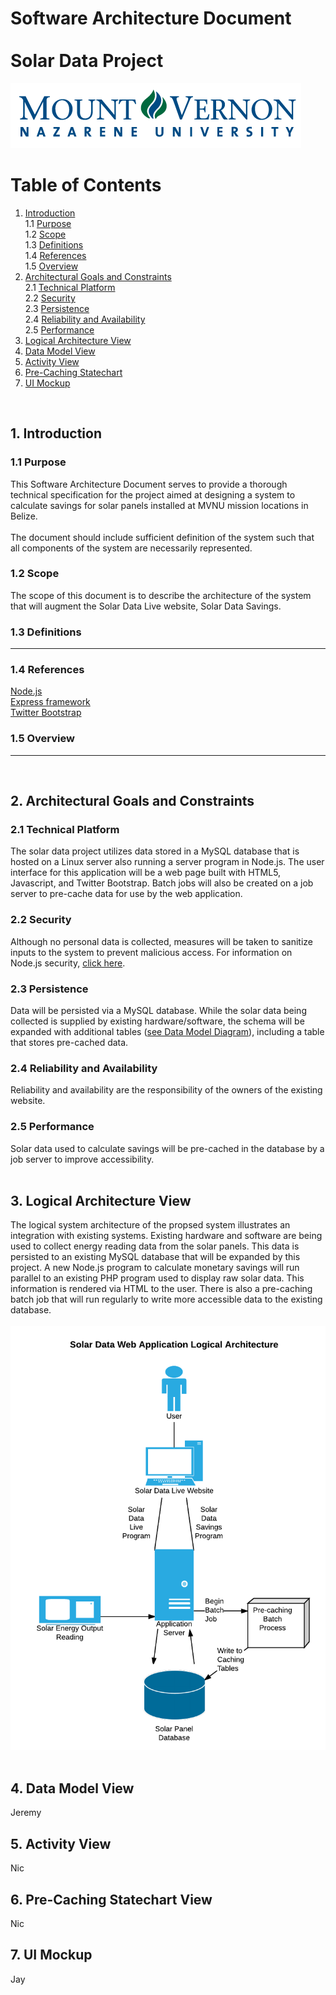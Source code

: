 # Software Architecture Document <br/><br/> Solar Data Project   
![Alt](./images/MVNU_logo.png "MVNU Logo")  

# Table of Contents  
1. [Introduction](#1-introduction)  
   1.1 [Purpose](#11-purpose)  
   1.2 [Scope](#12-scope)  
   1.3 [Definitions](#13-definitions)  
   1.4 [References](#14-references)  
   1.5 [Overview](#15-overview)  
2. [Architectural Goals and Constraints](#2-architectural-goals-and-constraints)  
   2.1 [Technical Platform](#21-technical-platform)  
   2.2 [Security](#22-security)  
   2.3 [Persistence](#23-persistence)  
   2.4 [Reliability and Availability](#24-reliability-and-availability)  
   2.5 [Performance](#25-performance)  
3. [Logical Architecture View](#3-logical-architecture-view)  
4. [Data Model View](#4-data-model-view)  
5. [Activity View](#5-activity-view)  
6. [Pre-Caching Statechart](#6-pre-caching-statechart-view)  
7. [UI Mockup](#7-ui-mockup)  
<br/>

## 1. Introduction  

### 1.1 Purpose  
This Software Architecture Document serves to provide a thorough technical specification for the project aimed at 
designing a system to calculate savings for solar panels installed at MVNU mission locations in Belize.  
<br/>
The document should include sufficient definition of the system such that all components of the system are 
necessarily represented.  

### 1.2 Scope  
The scope of this document is to describe the architecture of the system that will augment the Solar Data Live
website, Solar Data Savings. 

### 1.3 Definitions  
___________________

### 1.4 References  
[Node.js](https://nodejs.org/en/)  
[Express framework](http://expressjs.com/)  
[Twitter Bootstrap](http://getbootstrap.com/)  

### 1.5 Overview  
___________________
<br/>
	
## 2. Architectural Goals and Constraints  

### 2.1 Technical Platform  
The solar data project utilizes data stored in a MySQL database that is hosted on a Linux server also running a server program in Node.js. 
The user interface for this application will be a web page built with HTML5, Javascript, and Twitter Bootstrap. Batch jobs will also be
created on a job server to pre-cache data for use by the web application.    

### 2.2 Security  
Although no personal data is collected, measures will be taken to sanitize inputs to the system to prevent malicious access.
For information on Node.js security, [click here](https://nodejs.org/en/security/).  

### 2.3 Persistence  
Data will be persisted via a MySQL database. While the solar data being collected is supplied by existing hardware/software,
the schema will be expanded with additional tables ([see Data Model Diagram](#4-data-model-view)), including a table that stores pre-cached data.  

### 2.4 Reliability and Availability  
Reliability and availability are the responsibility of the owners of the existing website.  

### 2.5 Performance  
Solar data used to calculate savings will be pre-cached in the database by a job server to improve accessibility.  
<br/>

## 3. Logical Architecture View  
The logical system architecture of the propsed system illustrates an integration with existing systems. Existing hardware and software are
being used to collect energy reading data from the solar panels. This data is persisted to an existing MySQL database that will be expanded
by this project. A new Node.js program to calculate monetary savings will run parallel to an existing PHP program used to display raw solar data. 
This information is rendered via HTML to the user. There is also a pre-caching batch job that will run regularly to write more accessible data to the
existing database.  
<br/>
![Alt](./images/Solar_Data_Web_Application_Logical_Architecture.png "Solar Data Web Application Logical Architecture")  
<br/>

## 4. Data Model View  
Jeremy  

## 5. Activity View  
Nic  

## 6. Pre-Caching Statechart View  
Nic  

## 7. UI Mockup  
Jay  
